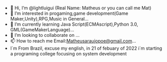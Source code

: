 - 👋 Hi, I’m @lightluigui (Real Name: Matheus or you can call me Mat)
- 👀 I’m interested in progaming,game development(Game Maker,Unity),RPG,Music in General...
- 🌱 I’m currently learning Java Script(ECMAscript),Python 3.0, GML(GameMakerLanguage)...
- 💞️ I’m looking to collaborate on ...
- 📫 How to reach me Email:Matheusaraujopoe@gmail.com...
- I´m From Brazil, excuse my english, in 21 of febuary of 2022 i´m starting a programing college
focusing on system development

<!---
lightluigui/lightluigui is a ✨ special ✨ repository because its `README.md` (this file) appears on your GitHub profile.
You can click the Preview link to take a look at your changes.
--->
